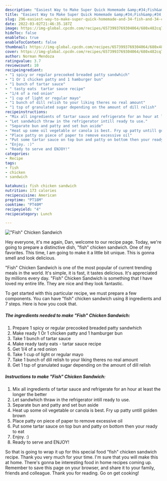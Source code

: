 ```yaml
---
description: "Easiest Way to Make Super Quick Homemade &amp;#34;Fish&amp;#34; Chicken Sandwich"
title: "Easiest Way to Make Super Quick Homemade &amp;#34;Fish&amp;#34; Chicken Sandwich"
slug: 296-easiest-way-to-make-super-quick-homemade-and-34-fish-and-34-chicken-sandwich
date: 2022-03-02T21:46:35.187Z
image: https://img-global.cpcdn.com/recipes/6573993769304064/680x482cq70/fish-chicken-sandwich-recipe-main-photo.jpg
hideToc: false
enableToc: true
enableTocContent: false
thumbnail: https://img-global.cpcdn.com/recipes/6573993769304064/680x482cq70/fish-chicken-sandwich-recipe-main-photo.jpg
cover: https://img-global.cpcdn.com/recipes/6573993769304064/680x482cq70/fish-chicken-sandwich-recipe-main-photo.jpg
author: Norman Mendoza
ratingvalue: 3.7
reviewcount: 10
recipeingredient:
- "1 spicy or regular precooked breaded patty sandwhich"
- "1 Or 1 chicken patty and 1 hamburger bun"
- "1 bunch of tartar sauce"
- " tasty eats  tartar sauce recipe"
- "1/4 of a red onion"
- "1 cup of light or regular mayo"
- "1 bunch of dill relish to your liking theres no real amount"
- "1 tsp of granulated sugar depending on the amount of dill relish"
recipeinstructions:
- "Mix all ingredients of tartar sauce and refrigerate for an hour at least the longer the better"
- "Let sandwhich thraw in the refrigerator intill ready to use."
- "Separate bun and patty and set bun aside"
- "Heat up some oil vegetable or canola is best. Fry up patty untill golden brown"
- "Place patty on piece of paper to remove excessive oil"
- "Put some tartar sauce on top bun and patty on bottom then your ready to eat"
- "Enjoy. :)"
- "Ready to serve and ENJOY!"
categories:
- Recipe
tags:
- fish
- chicken
- sandwich

katakunci: fish chicken sandwich 
nutrition: 173 calories
recipecuisine: American
preptime: "PT18M"
cooktime: "PT40M"
recipeyield: "4"
recipecategory: Lunch

---
```



![&#34;Fish&#34; Chicken Sandwich](https://img-global.cpcdn.com/recipes/6573993769304064/680x482cq70/fish-chicken-sandwich-recipe-main-photo.jpg)

Hey everyone, it's me again, Dan, welcome to our recipe page. Today, we're going to prepare a distinctive dish, &#34;fish&#34; chicken sandwich. One of my favorites. This time, I am going to make it a little bit unique. This is gonna smell and look delicious.

&#34;Fish&#34; Chicken Sandwich is one of the most popular of current trending meals in the world. It's simple, it is fast, it tastes delicious. It's appreciated by millions every day. &#34;Fish&#34; Chicken Sandwich is something that I have loved my entire life. They are nice and they look fantastic.




To get started with this particular recipe, we must prepare a few components. You can have &#34;fish&#34; chicken sandwich using 8 ingredients and 7 steps. Here is how you cook that.

<!--inarticleads1-->

##### The ingredients needed to make &#34;Fish&#34; Chicken Sandwich:

1. Prepare 1 spicy or regular precooked breaded patty sandwhich
1. Make ready 1 Or 1 chicken patty and 1 hamburger bun
1. Take 1 bunch of tartar sauce
1. Make ready  tasty eats - tartar sauce recipe
1. Get 1/4 of a red onion
1. Take 1 cup of light or regular mayo
1. Take 1 bunch of dill relish to your liking theres no real amount
1. Get 1 tsp of granulated sugar depending on the amount of dill relish




<!--inarticleads2-->

##### Instructions to make &#34;Fish&#34; Chicken Sandwich:

1. Mix all ingredients of tartar sauce and refrigerate for an hour at least the longer the better
1. Let sandwhich thraw in the refrigerator intill ready to use.
1. Separate bun and patty and set bun aside
1. Heat up some oil vegetable or canola is best. Fry up patty untill golden brown
1. Place patty on piece of paper to remove excessive oil
1. Put some tartar sauce on top bun and patty on bottom then your ready to eat
1. Enjoy. :)
1. Ready to serve and ENJOY!



So that is going to wrap it up for this special food &#34;fish&#34; chicken sandwich recipe. Thank you very much for your time. I'm sure that you will make this at home. There's gonna be interesting food in home recipes coming up. Remember to save this page on your browser, and share it to your family, friends and colleague. Thank you for reading. Go on get cooking!
